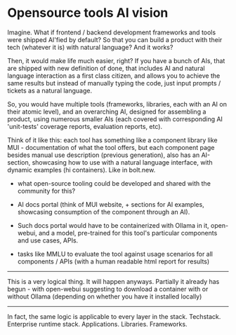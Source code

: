 # Opensource tools AI vision

Imagine. What if frontend / backend development frameworks and tools were shipped AI'fied by default? So that you can build a product with their tech (whatever it is) with natural language? And it works?

Then, it would make life much easier, right? If you have a bunch of AIs, that are shipped with new definition of done, that includes AI and natural language interaction as a first class citizen, and allows you to achieve the same results but instead of manually typing the code, just input prompts / tickets as a natural language.

So, you would have multiple tools (frameworks, libraries, each with an AI on their atomic level), and an overarching AI, designed for assembling a product, using numerous smaller AIs (each covered with corresponding AI 'unit-tests' coverage reports, evaluation reports, etc). 

Think of it like this: each tool has something like a component library like MUI - documentation of what the tool offers, but each component page besides manual use description (previous generation), also has an AI-section, showcasing how to use with a natural language interface, with dynamic examples (hi containers). Like in bolt.new.

- what open-source tooling could be developed and shared with the community for this? 

- AI docs portal (think of MUI website, + sections for AI examples, showcasing consumption of the component through an AI).
- Such docs portal would have to be containerized with Ollama in it, open-webui, and a model, pre-trained for this tool's particular components and use cases, APIs.
- tasks like MMLU to evaluate the tool against usage scenarios for all components / APIs (with a human readable html report for results)

----

This is a very logical thing. It will happen anyways. Partially it already has begun - with open-webui suggesting to download a container with or without Ollama (depending on whether you have it installed locally)

---

In fact, the same logic is applicable to every layer in the stack. Techstack. Enterprise runtime stack. Applications. Libraries. Frameworks.